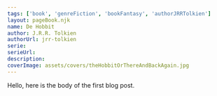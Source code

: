 ```yaml
---
tags: ['book', 'genreFiction', 'bookFantasy', 'authorJRRTolkien']
layout: pageBook.njk
name: De Hobbit
author: J.R.R. Tolkien
authorUrl: jrr-tolkien
serie:
serieUrl:
description: 
coverImage: assets/covers/theHobbitOrThereAndBackAgain.jpg
---
```


Hello, here is the body of the first blog post.
